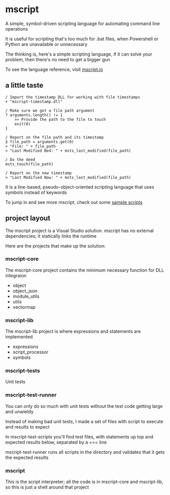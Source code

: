 # mscript
A simple, symbol-driven scripting language for automating command line operations

It is useful for scripting that's too much for .bat files, when Powershell or Python are unavailable or unnecessary

The thinking is, here's a simple scripting language, if it can solve your problem, then there's no need to get a bigger gun

To see the language reference, visit [mscript.io](https://mscript.io)

## a little taste
```
/ Import the timestamp DLL for working with file timestamps
+ "mscript-timestamp.dll"

/ Make sure we got a file path argument
? arguments.length() != 1
	>> Provide the path to the file to touch
	exit(0)
}

/ Report on the file path and its timestamp
$ file_path = arguments.get(0)
> "File: " + file_path
> "Last Modified Be4: " + msts_last_modified(file_path)

/ Do the deed
msts_touch(file_path)

/ Report on the new timestamp
> "Last Modified Now: " + msts_last_modified(file_path)

```
It is a line-based, pseudo-object-oriented scripting language that uses symbols instead of keywords

To jump in and see more mscript, check out some [sample scripts](mscript-examples)

## project layout
The mscript project is a Visual Studio solution.  mscript has no external dependencies; it statically links the runtime

Here are the projects that make up the solution:

### mscript-core
The mscript-core project contains the minimum necessary function for DLL integraion

- object
- object_json
- module_utils
- utils
- vectormap

### mscript-lib
The mscript-lib project is where expressions and statements are implemented

- expressions
- script_processor
- symbols

### mscript-tests

Unit tests

### mscript-test-runner

You can only do so much with unit tests without the test code getting large and unwieldy

Instead of making bad unit tests, I made a set of files with script to execute and results to expect

In mscript-test-scripts you'll find test files, with statements up top and expected results below, separated by a === line

mscript-test-runner runs all scripts in the directory and validates that it gets the expected results

### mscript

This is the script interpreter; all the code is in mscript-core and mscript-lib, so this is just a shell around that project
